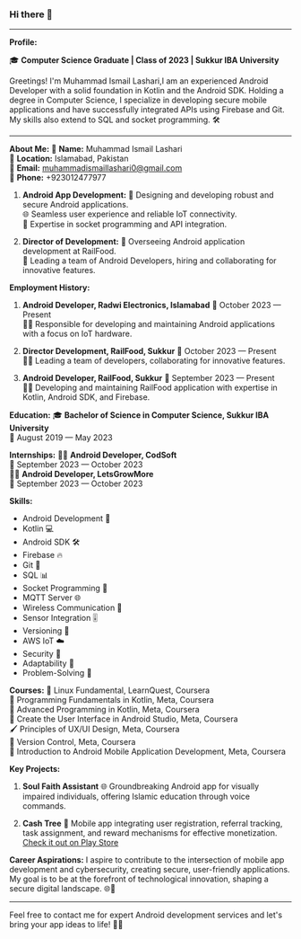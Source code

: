 ### Hi there 👋

---

**Profile:**

🎓 **Computer Science Graduate | Class of 2023 | Sukkur IBA University**

Greetings! I'm Muhammad Ismail Lashari,I am an experienced Android Developer with a solid foundation in Kotlin and the Android SDK. Holding a degree in Computer Science, I specialize in developing secure mobile applications and have successfully integrated APIs using Firebase and Git. My skills also extend to SQL and socket programming. 🛠️

---

**About Me:**
👤 **Name:** Muhammad Ismail Lashari  
📍 **Location:** Islamabad, Pakistan  
📧 **Email:** muhammadismaillashari0@gmail.com  
📱 **Phone:** +923012477977


1. **Android App Development:**
   📱 Designing and developing robust and secure Android applications.  
   🌐 Seamless user experience and reliable IoT connectivity.  
   🔗 Expertise in socket programming and API integration.  

2. **Director of Development:**
   🚄 Overseeing Android application development at RailFood.  
   🤝 Leading a team of Android Developers, hiring and collaborating for innovative features.  

**Employment History:**
1. **Android Developer, Radwi Electronics, Islamabad**
   📅 October 2023 — Present  
   👨‍💻 Responsible for developing and maintaining Android applications with a focus on IoT hardware.

2. **Director Development, RailFood, Sukkur**
   📅 October 2023 — Present  
   👨‍💼 Leading a team of developers, collaborating for innovative features.

3. **Android Developer, RailFood, Sukkur**
   📅 September 2023 — Present  
   👨‍💻 Developing and maintaining RailFood application with expertise in Kotlin, Android SDK, and Firebase.

**Education:**
🎓 **Bachelor of Science in Computer Science, Sukkur IBA University**  
   📅 August 2019 — May 2023

**Internships:**
👨‍💼 **Android Developer, CodSoft**  
   📅 September 2023 — October 2023  
👨‍💼 **Android Developer, LetsGrowMore**  
   📅 September 2023 — October 2023  

**Skills:**
- Android Development 📱
- Kotlin 💻
- Android SDK 🛠️
- Firebase 🔥
- Git 🔄
- SQL 📊
- Socket Programming 🔗
- MQTT Server 🌐
- Wireless Communication 📡
- Sensor Integration 🎚️
- Versioning 📝
- AWS IoT ☁️
- Security 🔐
- Adaptability 🔄
- Problem-Solving 🧩

**Courses:**
🐧 Linux Fundamental, LearnQuest, Coursera  
📝 Programming Fundamentals in Kotlin, Meta, Coursera  
🚀 Advanced Programming in Kotlin, Meta, Coursera  
🎨 Create the User Interface in Android Studio, Meta, Coursera  
🖌️ Principles of UX/UI Design, Meta, Coursera  
🔄 Version Control, Meta, Coursera  
📱 Introduction to Android Mobile Application Development, Meta, Coursera  

**Key Projects:**
1. **Soul Faith Assistant**
   🌐 Groundbreaking Android app for visually impaired individuals, offering Islamic education through voice commands.

2. **Cash Tree**
   📲 Mobile app integrating user registration, referral tracking, task assignment, and reward mechanisms for effective monetization.  
   [Check it out on Play Store](#) 

**Career Aspirations:**
I aspire to contribute to the intersection of mobile app development and cybersecurity, creating secure, user-friendly applications. My goal is to be at the forefront of technological innovation, shaping a secure digital landscape. 🌐💼

---

Feel free to contact me for expert Android development services and let's bring your app ideas to life! 🚀✨
<!--
**Ismail1212788/Ismail1212788** is a ✨ _special_ ✨ repository because its `README.md` (this file) appears on your GitHub profile.

Here are some ideas to get you started:

- 🔭 I’m currently working on ...
- 🌱 I’m currently learning ...
- 👯 I’m looking to collaborate on ...
- 🤔 I’m looking for help with ...
- 💬 Ask me about ...

- 😄 Pronouns: ...
- ⚡ Fun fact: ...
-->
